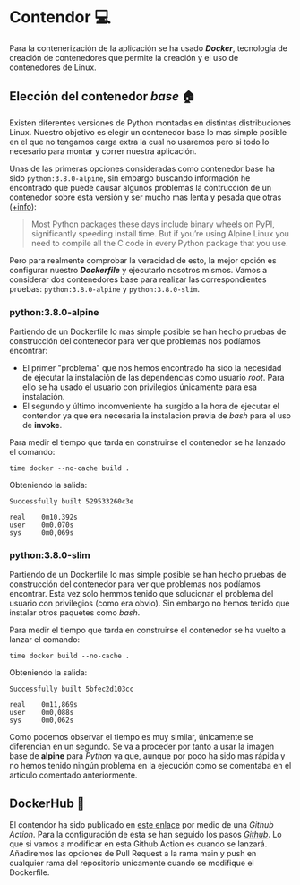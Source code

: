 # Contendor :computer:

Para la contenerización de la aplicación se ha usado _**Docker**_, tecnología de creación de contenedores que permite la creación y el uso de contenedores de Linux. 

## Elección del contenedor _base_ :house:

Existen diferentes versiones de Python montadas en distintas distribuciones Linux. Nuestro objetivo es elegir un contenedor base lo mas simple posible en el que no tengamos carga extra la cual no usaremos pero si todo lo necesario para montar y correr nuestra aplicación.

Unas de las primeras opciones consideradas como contenedor base ha sido `python:3.8.0-alpine`, sin embargo buscando información he encontrado que puede causar algunos problemas la contrucción de un contenedor sobre esta versión y ser mucho mas lenta y pesada que otras ([+info](https://pythonspeed.com/articles/alpine-docker-python/)):

> Most Python packages these days include binary wheels on PyPI, significantly speeding install time. But if you’re using Alpine Linux you need to compile all the C code in every Python package that you use.

Pero para realmente comprobar la veracidad de esto, la mejor opción es configurar nuestro _**Dockerfile**_ y ejecutarlo nosotros mismos. Vamos a considerar dos contenedores base para realizar las correspondientes pruebas: `python:3.8.0-alpine` y `python:3.8.0-slim`.

### python:3.8.0-alpine

Partiendo de un Dockerfile lo mas simple posible se han hecho pruebas de construcción del contenedor para ver que problemas nos podíamos encontrar:
- El primer "problema" que nos hemos encontrado ha sido la necesidad de ejecutar la instalación de las dependencias como usuario _root_. Para ello se ha usado el usuario con privilegios únicamente para esa instalación.
- El segundo y último incomveniente ha surgido a la hora de ejecutar el contendor ya que era necesaria la instalación previa de _bash_ para el uso de **invoke**.

Para medir el tiempo que tarda en construirse el contenedor se ha lanzado el comando:

```shell
time docker --no-cache build .
```

Obteniendo la salida:

```shell
Successfully built 529533260c3e

real	0m10,392s
user	0m0,070s
sys	    0m0,069s
```

### python:3.8.0-slim

Partiendo de un Dockerfile lo mas simple posible se han hecho pruebas de construcción del contenedor para ver que problemas nos podíamos encontrar. Esta vez solo hemmos tenido que solucionar el problema del usuario con privilegios (como era obvio). Sin embargo no hemos tenido que instalar otros paquetes como _bash_.

Para medir el tiempo que tarda en construirse el contenedor se ha vuelto a lanzar el comando:

```shell
time docker build --no-cache .
```

Obteniendo la salida:

```shell
Successfully built 5bfec2d103cc

real	0m11,869s
user	0m0,088s
sys	    0m0,062s
```


Como podemos observar el tiempo es muy similar, únicamente se diferencian en un segundo.
Se va a proceder por tanto a usar la imagen base de **alpine** para _Python_ ya que, aunque por poco ha sido mas rápida y no hemos tenido ningún problema en la ejecución como se comentaba en el articulo comentado anteriormente.

## DockerHub :whale:

El contendor ha sido publicado en [este enlace](https://hub.docker.com/repository/docker/antobio17/my_hairdressing_app/) por medio de una _Github Action_. Para la configuración de esta se han seguido los pasos [_Github_](https://docs.github.com/es/actions/publishing-packages/publishing-docker-images). Lo que si vamos a modificar en esta Github Action es cuando se lanzará. Añadiremos las opciones de Pull Request a la rama main y push en cualquier rama del repositorio unicamente cuando se modifique el Dockerfile.